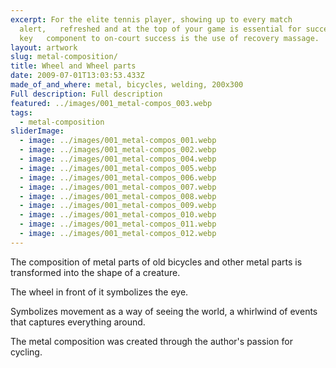 ```yaml
---
excerpt: For the elite tennis player, showing up to every match
  alert,   refreshed and at the top of your game is essential for success. One
  key   component to on-court success is the use of recovery massage.
layout: artwork
slug: metal-composition/
title: Wheel and Wheel parts
date: 2009-07-01T13:03:53.433Z
made_of_and_where: metal, bicycles, welding, 200х300
Full description: Full description
featured: ../images/001_metal-compos_003.webp
tags:
  - metal-composition
sliderImage:
  - image: ../images/001_metal-compos_001.webp
  - image: ../images/001_metal-compos_002.webp
  - image: ../images/001_metal-compos_004.webp
  - image: ../images/001_metal-compos_005.webp
  - image: ../images/001_metal-compos_006.webp
  - image: ../images/001_metal-compos_007.webp
  - image: ../images/001_metal-compos_008.webp
  - image: ../images/001_metal-compos_009.webp
  - image: ../images/001_metal-compos_010.webp
  - image: ../images/001_metal-compos_011.webp
  - image: ../images/001_metal-compos_012.webp
---
```

The composition of metal parts of old bicycles and other metal parts is transformed into the shape of a creature.


The wheel in front of it symbolizes the eye.


Symbolizes movement as a way of seeing the world, a whirlwind of events that captures everything around.


The metal composition was created through the author's passion for cycling.